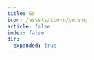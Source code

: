 ```yaml
---
title: Go
icon: /assets/icons/go.svg
article: false
index: false
dir:
  expanded: true
---
```


<Catalog />
